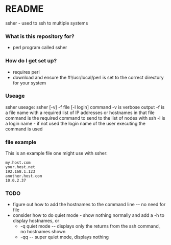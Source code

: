 # README #

ssher - used to ssh to multiple systems

### What is this repository for? ###

* perl program called ssher

### How do I get set up? ###

* requires perl
* download and ensure the #!/usr/local/perl is set to the correct directory for your system

### Useage ###
ssher useage: 
	ssher [-v] -f file [-l login] command
	   -v is verbose output
	   -f is a file name with a required list of IP addresses or hostnames in that file
		command is the required command to send to the list of nodes with ssh
	   -l is a login name - if not used the login name of the user executing the command is used

### file example ###
This is an example file one might use with ssher:

```
my.host.com
your.host.net
192.168.1.123
another.host.com
10.0.2.37
```

### TODO ###

* figure out how to add the hostnames to the command line -- no need for file
* consider how to do quiet mode - show nothing normally and add a -h to display hostnames, or 
	* -q quiet mode -- displays only the returns from the ssh command, no hostnames shown
	* -qq -- super quiet mode, displays nothing

